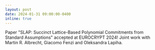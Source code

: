 ```yaml
---
layout: post
date: 2024-01-31 09:00:00-0400
inline: true
---
```


Paper "SLAP: Succinct Lattice-Based Polynomial Commitments from Standard Assumptions" accepted at EUROCRYPT 2024! Joint work with Martin R. Albrecht, Giacomo Fenzi and Oleksandra Lapiha.

